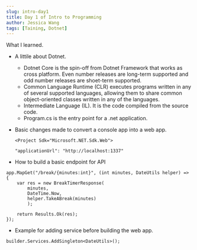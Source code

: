 ```yaml
---
slug: intro-day1
title: Day 1 of Intro to Programming
author: Jessica Wang
tags: [Taining, Dotnet]
---
```


What I learned.

- A littile about Dotnet.
    - Dotnet Core is the spin-off from Dotnet Framework that works as cross platform.
    Even number releases are long-term supported and odd number releases are shoet-term supported.
    - Common Language Runtime (CLR) executes programs written in any of several supported languages, allowing them to share common object-oriented classes written in any of the languages.
    - Intermediate Language (IL). It is the code compiled from the source code.
    - Program.cs is the entry point for a .net application.       

- Basic changes made to convert a console app into a web app.
    ```
    <Project Sdk="Microsoft.NET.Sdk.Web">
    ```
    ```
    "applicationUrl": "http://localhost:1337"
    ```

- How to build a basic endpoint for API
```
app.MapGet("/break/{minutes:int}", (int minutes, DateUtils helper) =>
{
    var res = new BreakTimerResponse(
        minutes,
        DateTime.Now,
        helper.TakeABreak(minutes)
        );

    return Results.Ok(res);
});
```

- Example for adding service before building the web app.
```
builder.Services.AddSingleton<DateUtils>();
```


